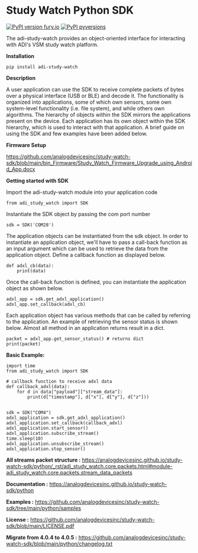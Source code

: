 # Study Watch Python SDK
[![PyPI version fury.io](https://badge.fury.io/py/adi-study-watch.svg)](https://pypi.python.org/pypi/adi-study-watch/) [![PyPI pyversions](https://img.shields.io/pypi/pyversions/adi-study-watch.svg)](https://pypi.python.org/pypi/adi-study-watch/)

The adi-study-watch provides an object-oriented interface for interacting with ADI's VSM study watch platform.

**Installation**

    pip install adi-study-watch

**Description**

A user application can use the SDK to receive complete packets of bytes over a physical interface (USB or BLE) and
decode it. The functionality is organized into applications, some of which own sensors, some own system-level
functionality (i.e. file system), and while others own algorithms. The hierarchy of objects within the SDK mirrors the
applications present on the device. Each application has its own object within the SDK hierarchy, which is used to
interact with that application. A brief guide on using the SDK and few examples have been added below.

**Firmware Setup**

https://github.com/analogdevicesinc/study-watch-sdk/blob/main/bin_Firmware/Study_Watch_Firmware_Upgrade_using_Android_App.docx

**Getting started with SDK**

Import the adi-study-watch module into your application code

    from adi_study_watch import SDK

Instantiate the SDK object by passing the com port number

    sdk = SDK('COM28')

The application objects can be instantiated from the sdk object. In order to instantiate an application object, we'll
have to pass a call-back function as an input argument which can be used to retrieve the data from the application
object. Define a callback function as displayed below.

    def adxl_cb(data):
        print(data)

Once the call-back function is defined, you can instantiate the application object as shown below.

    adxl_app = sdk.get_adxl_application()
    adxl_app.set_callback(adxl_cb)

Each application object has various methods that can be called by referring to the application. An example of retrieving
the sensor status is shown below. Almost all method in an application returns result in a dict.

    packet = adxl_app.get_sensor_status() # returns dict
    print(packet)

**Basic Example:**

    import time
    from adi_study_watch import SDK
    
    # callback function to receive adxl data
    def callback_adxl(data):
        for d in data["payload"]["stream_data"]:
            print(d["timestamp"], d["x"], d["y"], d["z"]))


    sdk = SDK("COM4")
    adxl_application = sdk.get_adxl_application()
    adxl_application.set_callback(callback_adxl)
    adxl_application.start_sensor()
    adxl_application.subscribe_stream()
    time.sleep(10)
    adxl_application.unsubscribe_stream()
    adxl_application.stop_sensor()

**All streams packet structure :**
https://analogdevicesinc.github.io/study-watch-sdk/python/_rst/adi_study_watch.core.packets.html#module-adi_study_watch.core.packets.stream_data_packets

**Documentation :**
https://analogdevicesinc.github.io/study-watch-sdk/python

**Examples :**
https://github.com/analogdevicesinc/study-watch-sdk/tree/main/python/samples

**License :**
https://github.com/analogdevicesinc/study-watch-sdk/blob/main/LICENSE.pdf


**Migrate from 4.0.4 to 4.0.5 :**
https://github.com/analogdevicesinc/study-watch-sdk/blob/main/python/changelog.txt
